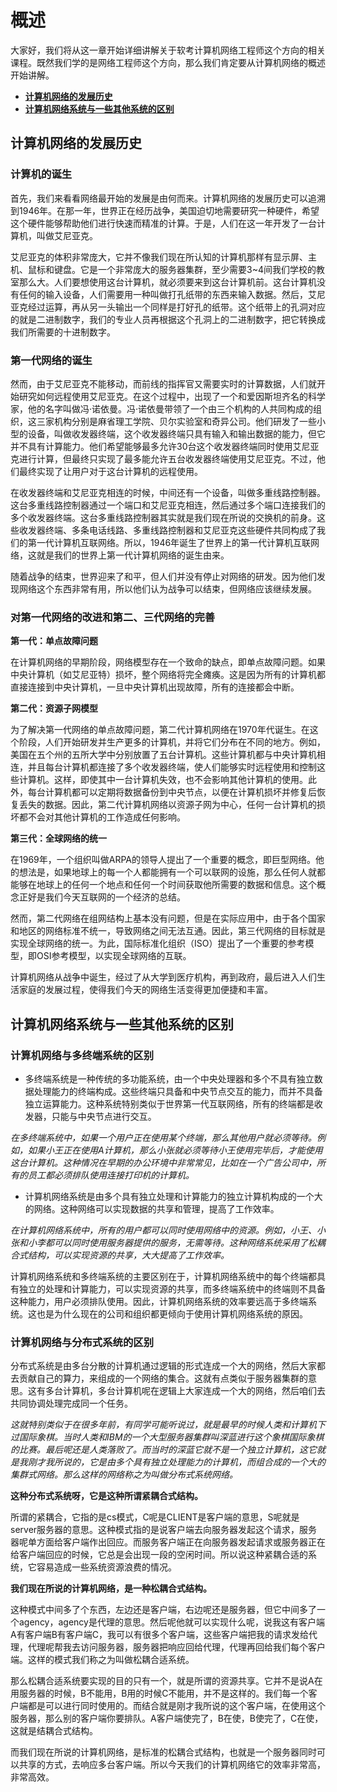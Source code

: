 # 概述

  大家好，我们将从这一章开始详细讲解关于软考计算机网络工程师这个方向的相关课程。既然我们学的是网络工程师这个方向，那么我们肯定要从计算机网络的概述开始讲解。

 - [**计算机网络的发展历史**](#计算机网络的发展历史)
 - [**计算机网络系统与一些其他系统的区别**](#计算机网络系统与一些其他系统的区别)

## 计算机网络的发展历史

### 计算机的诞生
  首先，我们来看看网络最开始的发展是由何而来。计算机网络的发展历史可以追溯到1946年。在那一年，世界正在经历战争，美国迫切地需要研究一种硬件，希望这个硬件能够帮助他们进行快速而精准的计算。于是，人们在这一年开发了一台计算机，叫做艾尼亚克。
  
  艾尼亚克的体积非常庞大，它并不像我们现在所认知的计算机那样有显示屏、主机、鼠标和键盘。它是一个非常庞大的服务器集群，至少需要3~4间我们学校的教室那么大。人们要想使用这台计算机，就必须要来到这台计算机前。这台计算机没有任何的输入设备，人们需要用一种叫做打孔纸带的东西来输入数据。然后，艾尼亚克经过运算，再从另一头输出一个同样是打好孔的纸带。这个纸带上的孔洞对应的就是二进制数字，我们的专业人员再根据这个孔洞上的二进制数字，把它转换成我们所需要的十进制数字。

### 第一代网络的诞生
  然而，由于艾尼亚克不能移动，而前线的指挥官又需要实时的计算数据，人们就开始研究如何远程使用艾尼亚克。在这个过程中，出现了一个和爱因斯坦齐名的科学家，他的名字叫做冯·诺依曼。冯·诺依曼带领了一个由三个机构的人共同构成的组织，这三家机构分别是麻省理工学院、贝尔实验室和奇异公司。他们研发了一些小型的设备，叫做收发器终端，这个收发器终端只具有输入和输出数据的能力，但它并不具有计算能力。他们希望能够最多允许30台这个收发器终端同时使用艾尼亚克进行计算，但最终只实现了最多能允许五台收发器终端使用艾尼亚克。不过，他们最终实现了让用户对于这台计算机的远程使用。
  
  在收发器终端和艾尼亚克相连的时候，中间还有一个设备，叫做多重线路控制器。这台多重线路控制器通过一个端口和艾尼亚克相连，然后通过多个端口连接我们的多个收发器终端。这台多重线路控制器其实就是我们现在所说的交换机的前身。这些收发器终端、多条电话线路、多重线路控制器和艾尼亚克这些硬件共同构成了我们的第一代计算机互联网络。所以，1946年诞生了世界上的第一代计算机互联网络，这就是我们的世界上第一代计算机网络的诞生由来。
  
  随着战争的结束，世界迎来了和平，但人们并没有停止对网络的研发。因为他们发现网络这个东西非常有用，所以他们认为战争可以结束，但网络应该继续发展。

### 对第一代网络的改进和第二、三代网络的完善

**第一代：单点故障问题**

  在计算机网络的早期阶段，网络模型存在一个致命的缺点，即单点故障问题。如果中央计算机（如艾尼亚特）损坏，整个网络将完全瘫痪。这是因为所有的计算机都直接连接到中央计算机，一旦中央计算机出现故障，所有的连接都会中断。

**第二代：资源子网模型**

  为了解决第一代网络的单点故障问题，第二代计算机网络在1970年代诞生。在这个阶段，人们开始研发并生产更多的计算机，并将它们分布在不同的地方。例如，美国在五个州的五所大学中分别放置了五台计算机。这些计算机都与中央计算机相连，并且每台计算机都连接了多个收发器终端，使人们能够实时远程使用和控制这些计算机。这样，即使其中一台计算机失效，也不会影响其他计算机的使用。此外，每台计算机都可以定期将数据备份到中央节点，以便在计算机损坏并修复后恢复丢失的数据。因此，第二代计算机网络以资源子网为中心，任何一台计算机的损坏都不会对其他计算机的工作造成任何影响。

**第三代：全球网络的统一**

  在1969年，一个组织叫做ARPA的领导人提出了一个重要的概念，即巨型网络。他的想法是，如果地球上的每一个人都能拥有一个可以联网的设施，那么任何人就都能够在地球上的任何一个地点和任何一个时间获取他所需要的数据和信息。这个概念正好是我们今天互联网的一个经济的总结。

  然而，第二代网络在组网结构上基本没有问题，但是在实际应用中，由于各个国家和地区的网络标准不统一，导致网络之间无法互通。因此，第三代网络的目标就是实现全球网络的统一。为此，国际标准化组织（ISO）提出了一个重要的参考模型，即OSI参考模型，以实现全球网络的互联。

  计算机网络从战争中诞生，经过了从大学到医疗机构，再到政府，最后进入人们生活家庭的发展过程，使得我们今天的网络生活变得更加便捷和丰富。

## 计算机网络系统与一些其他系统的区别

### 计算机网络与多终端系统的区别

  - 多终端系统是一种传统的多功能系统，由一个中央处理器和多个不具有独立数据处理能力的终端构成。这些终端只具备和中央节点交互的能力，而并不具备独立运算能力。这种系统特别类似于世界第一代互联网络，所有的终端都是收发器，只能与中央节点进行交互。

  *在多终端系统中，如果一个用户正在使用某个终端，那么其他用户就必须等待。例如，如果小王正在使用A计算机，那么小张就必须等待小王使用完毕后，才能使用这台计算机。这种情况在早期的办公环境中非常常见，比如在一个广告公司中，所有的员工都必须排队使用连接打印机的计算机。*

  - 计算机网络系统是由多个具有独立处理和计算能力的独立计算机构成的一个大的网络。这种网络可以实现数据的共享和管理，提高了工作效率。

  *在计算机网络系统中，所有的用户都可以同时使用网络中的资源。例如，小王、小张和小李都可以同时使用服务器提供的服务，无需等待。这种网络系统采用了松耦合式结构，可以实现资源的共享，大大提高了工作效率。*

  计算机网络系统和多终端系统的主要区别在于，计算机网络系统中的每个终端都具有独立的处理和计算能力，可以实现资源的共享，而多终端系统中的终端则不具备这种能力，用户必须排队使用。因此，计算机网络系统的效率要远高于多终端系统。这也是为什么现在的公司和组织都更倾向于使用计算机网络系统的原因。

  ### 计算机网络与分布式系统的区别

分布式系统是由多台分散的计算机通过逻辑的形式连成一个大的网络，然后大家都去贡献自己的算力，来组成的一个网络的集合。这就有点类似于服务器集群的意思。这有多台计算机，多台计算机呢在逻辑上大家连成一个大的网络，然后咱们去共同协调处理完成同一个任务。

*这就特别类似于在很多年前，有同学可能听说过，就是最早的时候人类和计算机下过国际象棋。当时人类和IBM的一个大型服务器集群叫深蓝进行这个象棋国际象棋的比赛。最后呢还是人类落败了。而当时的深蓝它就不是一个独立计算机，这它就是我刚才我所说的，它是由多个具有独立处理能力的计算机，而组合成的一个大的集群式网络。那么这样的网络称之为叫做分布式系统网络。*

**这种分布式系统呀，它是这种所谓紧耦合式结构。**

  所谓的紧耦合，它指的是cs模式，C呢是CLIENT是客户端的意思，S呢就是server服务器的意思。这种模式指的是说客户端去向服务器发起这个请求，服务器呢单方面给客户端作出回应。而服务客户端正在向服务器发起请求或服务器正在给客户端回应的时候，它总是会出现一段的空闲时间。所以说这种紧耦合适的系统，它容易造成一些系统资源浪费的情况。

**我们现在所说的计算机网络，是一种松耦合式结构。**

  这种模式中间多了个东西，左边还是客户端，右边呢还是服务器，但它中间多了一个agency，agency是代理的意思。然后呢他就可以实现什么呢，说我这有客户端A有客户端B有客户端C，我可以有很多个客户端，这些客户端把我的请求发给代理，代理呢帮我去访问服务器，服务器把响应回给代理，代理再回给我们每个客户端。这样的模式我们称之为叫做松耦合适系统。

那么松耦合适系统要实现的目的只有一个，就是所谓的资源共享。它并不是说A在用服务器的时候，B不能用，B用的时候C不能用，并不是这样的。我们每一个客户端都是可以进行同时使用的。而结合就是刚才我所说的这个客户端，在使用这个服务器，那么别的客户端你要排队。A客户端使完了，B在使，B使完了，C在使，这就是结耦合式结构。

而我们现在所说的计算机网络，是标准的松耦合式结构，也就是一个服务器同时可以共享的方式，去响应多台客户端。所以今天我们的计算机网络它的效率非常高，非常高效。
